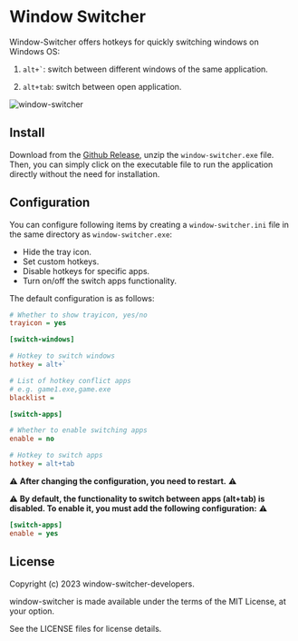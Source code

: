 # Window Switcher

Window-Switcher offers hotkeys for quickly switching windows on Windows OS:

1. ``` alt+` ```: switch between different windows of the same application.

2. ``` alt+tab ```: switch between open application.


![window-switcher](https://github.com/sigoden/window-switcher/assets/4012553/e23d1b97-37af-4964-a97c-0a4b4bc96738)

## Install

Download from the [Github Release](https://github.com/sigoden/windows-switcher/releases), unzip the `window-switcher.exe` file.  Then, you can simply click on the executable file to run the application directly without the need for installation.

## Configuration

You can configure following items by creating a `window-switcher.ini` file in the same directory as `window-switcher.exe`:

- Hide the tray icon.
- Set custom hotkeys.
- Disable hotkeys for specific apps.
- Turn on/off the switch apps functionality.

The default configuration is as follows:

```ini
# Whether to show trayicon, yes/no
trayicon = yes 

[switch-windows]

# Hotkey to switch windows
hotkey = alt+`

# List of hotkey conflict apps
# e.g. game1.exe,game.exe
blacklist =

[switch-apps]

# Whether to enable switching apps
enable = no

# Hotkey to switch apps
hotkey = alt+tab
```

⚠️ **After changing the configuration, you need to restart.** ⚠️


⚠️ **By default, the functionality to switch between apps (alt+tab) is disabled. To enable it, you must add the following configuration:** ⚠️

```ini
[switch-apps]
enable = yes
```

## License

Copyright (c) 2023 window-switcher-developers.

window-switcher is made available under the terms of the MIT License, at your option.

See the LICENSE files for license details.